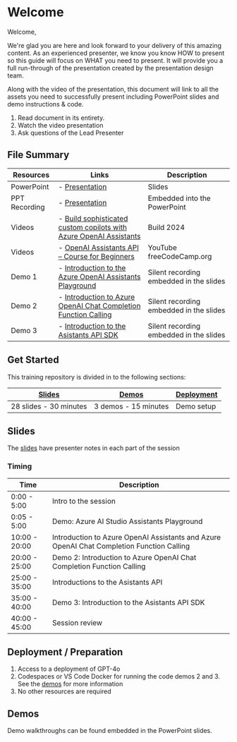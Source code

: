 # Welcome

Welcome,

We're glad you are here and look forward to your delivery of this amazing content. As an experienced presenter, we know you know HOW to present so this guide will focus on WHAT you need to present. It will provide you a full run-through of the presentation created by the presentation design team. 

Along with the video of the presentation, this document will link to all the assets you need to successfully present including PowerPoint slides and demo instructions &
code.

1.  Read document in its entirety.
2.  Watch the video presentation
3.  Ask questions of the Lead Presenter

## File Summary

| Resources          | Links                            | Description |
|-------------------|----------------------------------|-------------------|
| PowerPoint        | - [Presentation](https://microsoft.sharepoint.com/:p:/t/AI-Tour-FY25/EWq0D6KsooxAsOApmBEcOtMBbe036J_zeU2rm-E-WZzbow?e=HouuhG) | Slides |
| PPT Recording    | - [Presentation](https://microsoft.sharepoint.com/:p:/t/AI-Tour-FY25/EWq0D6KsooxAsOApmBEcOtMBbe036J_zeU2rm-E-WZzbow?e=HouuhG) | Embedded into the PowerPoint |
| Videos            | - [Build sophisticated custom copilots with Azure OpenAI Assistants](https://build.microsoft.com/en-US/sessions/2ac412b4-3e6a-4107-8c62-910e18cbe94c) | Build 2024 |
| Videos            | - [OpenAI Assistants API – Course for Beginners](https://www.youtube.com/watch?v=qHPonmSX4Ms&t=10648s) | YouTube freeCodeCamp.org |
| Demo 1            | - [Introduction to the Azure OpenAI Assistants Playground](demo-1/README.md) | Silent recording embedded in the slides  | 
| Demo 2            | - [Introduction to Azure OpenAI Chat Completion Function Calling](demos-2-3/demo-2-function-calling.ipynb) | Silent recording embedded in the slides  | 
| Demo 3            | - [Introduction to the Asistants API SDK](demos-2-3/demo-3-contoso-sales-analysis.ipynb) | Silent recording embedded in the slides | 

## Get Started

This training repository is divided in to the following sections:

| [Slides](#slides) | [Demos](demos/README.md) | [Deployment](deployment/README.md) | 
|-------------------|---------------------------|--------------------------------------
| 28 slides - 30 minutes| 3 demos - 15 minutes | Demo setup

## Slides

The [slides](https://microsoft.sharepoint.com/:p:/t/AI-Tour-FY25/EWq0D6KsooxAsOApmBEcOtMBbe036J_zeU2rm-E-WZzbow?e=HouuhG) have presenter notes in each part of the session

### Timing

| Time        | Description 
--------------|-------------
0:00 - 5:00   | Intro to the session 
0:05 - 5:00   | Demo: Azure AI Studio Assistants Playground
10:00 - 20:00  | Introduction to Azure OpenAI Assistants and Azure OpenAI Chat Completion Function Calling
20:00 - 25:00 | Demo 2: Introduction to Azure OpenAI Chat Completion Function Calling
25:00 - 35:00 | Introductions to the Asistants API
35:00 - 40:00 | Demo 3: Introduction to the Asistants API SDK
40:00 - 45:00 | Session review

## Deployment / Preparation

1. Access to a deployment of GPT-4o
1. Codespaces or VS Code Docker for running the code demos 2 and 3. See the [demos](demos-2-3/README.md) for more information
1. No other resources are required

## Demos

Demo walkthroughs can be found embedded in the PowerPoint slides.
